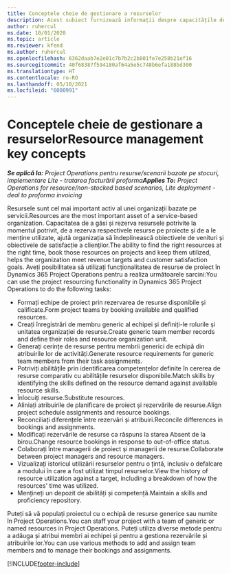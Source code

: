 ```yaml
---
title: Conceptele cheie de gestionare a resurselor
description: Acest subiect furnizează informații despre capacitățile de gestionare a resurselor în Microsoft Dynamics Project Operations.
author: ruhercul
ms.date: 10/01/2020
ms.topic: article
ms.reviewer: kfend
ms.author: ruhercul
ms.openlocfilehash: 6362daab7e2e01c7b7b2c2b801fe7e258b21ef16
ms.sourcegitcommit: 40f68387f594180af64a5e5c748b6efa188bd300
ms.translationtype: HT
ms.contentlocale: ro-RO
ms.lasthandoff: 05/10/2021
ms.locfileid: "6000991"
---
```

# <a name="resource-management-key-concepts"></a><span data-ttu-id="aa1ec-103">Conceptele cheie de gestionare a resurselor</span><span class="sxs-lookup"><span data-stu-id="aa1ec-103">Resource management key concepts</span></span>

<span data-ttu-id="aa1ec-104">_**Se aplică la:** Project Operations pentru resurse/scenarii bazate pe stocuri, implementare Lite - tratarea facturării proforma_</span><span class="sxs-lookup"><span data-stu-id="aa1ec-104">_**Applies To:** Project Operations for resource/non-stocked based scenarios, Lite deployment - deal to proforma invoicing_</span></span>

<span data-ttu-id="aa1ec-105">Resursele sunt cel mai important activ al unei organizații bazate pe servicii.</span><span class="sxs-lookup"><span data-stu-id="aa1ec-105">Resources are the most important asset of a service-based organization.</span></span> <span data-ttu-id="aa1ec-106">Capacitatea de a găsi și rezerva resursele potrivite la momentul potrivit, de a rezerva respectivele resurse pe proiecte și de a le menține utilizate, ajută organizația să îndeplinească obiectivele de venituri și obiectivele de satisfacție a clienților.</span><span class="sxs-lookup"><span data-stu-id="aa1ec-106">The ability to find the right resources at the right time, book those resources on projects and keep them utilized, helps the organization meet revenue targets and customer satisfaction goals.</span></span> <span data-ttu-id="aa1ec-107">Aveți posibilitatea să utilizați funcționalitatea de resurse de proiect în Dynamics 365 Project Operations pentru a realiza următoarele sarcini:</span><span class="sxs-lookup"><span data-stu-id="aa1ec-107">You can use the project resourcing functionality in Dynamics 365 Project Operations to do the following tasks:</span></span>

- <span data-ttu-id="aa1ec-108">Formați echipe de proiect prin rezervarea de resurse disponibile și calificate.</span><span class="sxs-lookup"><span data-stu-id="aa1ec-108">Form project teams by booking available and qualified resources.</span></span>
- <span data-ttu-id="aa1ec-109">Creați înregistrări de membru generic al echipei și definiți-le rolurile și unitatea organizației de resurse.</span><span class="sxs-lookup"><span data-stu-id="aa1ec-109">Create generic team member records and define their roles and resource organization unit.</span></span>
- <span data-ttu-id="aa1ec-110">Generați cerințe de resurse pentru membrii generici de echipă din atribuirile lor de activități.</span><span class="sxs-lookup"><span data-stu-id="aa1ec-110">Generate resource requirements for generic team members from their task assignments.</span></span>
- <span data-ttu-id="aa1ec-111">Potriviți abilitățile prin identificarea competențelor definite în cererea de resurse comparativ cu abilitățile resurselor disponibile.</span><span class="sxs-lookup"><span data-stu-id="aa1ec-111">Match skills by identifying the skills defined on the resource demand against available resource skills.</span></span>
- <span data-ttu-id="aa1ec-112">Înlocuiți resurse.</span><span class="sxs-lookup"><span data-stu-id="aa1ec-112">Substitute resources.</span></span>
- <span data-ttu-id="aa1ec-113">Aliniați atribuirile de planificare de proiect și rezervările de resurse.</span><span class="sxs-lookup"><span data-stu-id="aa1ec-113">Align project schedule assignments and resource bookings.</span></span>
- <span data-ttu-id="aa1ec-114">Reconciliați diferențele între rezervări și atribuiri.</span><span class="sxs-lookup"><span data-stu-id="aa1ec-114">Reconcile differences in bookings and assignments.</span></span>
- <span data-ttu-id="aa1ec-115">Modificați rezervările de resurse ca răspuns la starea Absent de la birou.</span><span class="sxs-lookup"><span data-stu-id="aa1ec-115">Change resource bookings in response to out-of-office status.</span></span>
- <span data-ttu-id="aa1ec-116">Colaborați între managerii de proiect și managerii de resurse.</span><span class="sxs-lookup"><span data-stu-id="aa1ec-116">Collaborate between project managers and resource managers.</span></span>
- <span data-ttu-id="aa1ec-117">Vizualizați istoricul utilizării resurselor pentru o țintă, inclusiv o defalcare a modului în care a fost utilizat timpul resurselor.</span><span class="sxs-lookup"><span data-stu-id="aa1ec-117">View the history of resource utilization against a target, including a breakdown of how the resources' time was utilized.</span></span>
- <span data-ttu-id="aa1ec-118">Mențineți un depozit de abilități și competență.</span><span class="sxs-lookup"><span data-stu-id="aa1ec-118">Maintain a skills and proficiency repository.</span></span>


<span data-ttu-id="aa1ec-119">Puteți să vă populați proiectul cu o echipă de resurse generice sau numite în Project Operations.</span><span class="sxs-lookup"><span data-stu-id="aa1ec-119">You can staff your project with a team of generic or named resources in Project Operations.</span></span> <span data-ttu-id="aa1ec-120">Puteți utiliza diverse metode pentru a adăuga și atribui membri ai echipei și pentru a gestiona rezervările și atribuirile lor.</span><span class="sxs-lookup"><span data-stu-id="aa1ec-120">You can use various methods to add and assign team members and to manage their bookings and assignments.</span></span> 


[!INCLUDE[footer-include](../includes/footer-banner.md)]